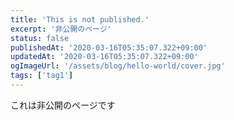 ```yaml
---
title: 'This is not published.'
excerpt: '非公開のページ'
status: false
publishedAt: '2020-03-16T05:35:07.322+09:00'
updatedAt: '2020-03-16T05:35:07.322+09:00'
ogImageUrl: '/assets/blog/hello-world/cover.jpg'
tags: ['tag1']
---
```


これは非公開のページです
